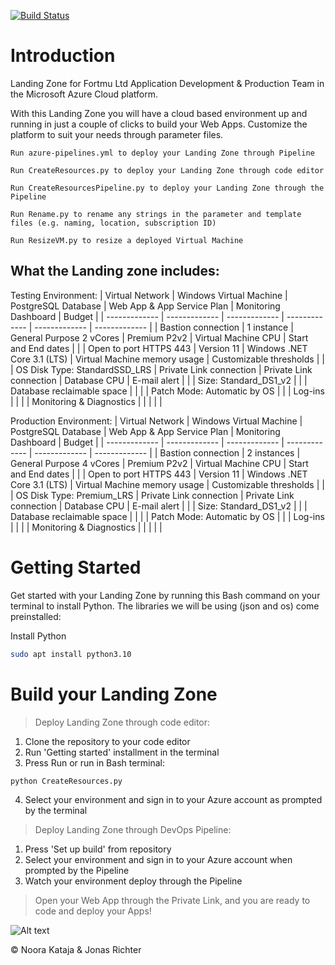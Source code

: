 [![Build Status](https://dev.azure.com/AcademyAzure2022/Fortmu%20Ltd%20-%20Group%203/_apis/build/status/FortmuDemo?branchName=master)](https://dev.azure.com/AcademyAzure2022/Fortmu%20Ltd%20-%20Group%203/_build/latest?definitionId=142&branchName=master)

# Introduction 
Landing Zone for Fortmu Ltd Application Development & Production Team in the Microsoft Azure Cloud platform.

With this Landing Zone you will have a cloud based environment up and running in just a couple of clicks to build your Web Apps. Customize the platform to suit your needs through parameter files.
```
Run azure-pipelines.yml to deploy your Landing Zone through Pipeline

Run CreateResources.py to deploy your Landing Zone through code editor

Run CreateResourcesPipeline.py to deploy your Landing Zone through the Pipeline

Run Rename.py to rename any strings in the parameter and template files (e.g. naming, location, subscription ID)

Run ResizeVM.py to resize a deployed Virtual Machine 
```


## What the Landing zone includes:
Testing Environment:
| Virtual Network | Windows Virtual Machine | PostgreSQL Database  | Web App & App Service Plan | Monitoring Dashboard | Budget |
| ------------- | ------------- | ------------- | ------------- | ------------- | ------------- |
| Bastion connection  | 1 instance  | General Purpose 2 vCores  | Premium P2v2 | Virtual Machine CPU | Start and End dates |
|  | Open to port HTTPS 443 | Version 11  | Windows .NET Core 3.1 (LTS) | Virtual Machine memory usage | Customizable thresholds |
|  | OS Disk Type: StandardSSD_LRS | Private Link connection   | Private Link connection | Database CPU | E-mail alert |
|  | Size: Standard_DS1_v2  |  |  | Database reclaimable space |  |
|  | Patch Mode: Automatic by OS |  |  | Log-ins |  |
|  | Monitoring & Diagnostics |  |  |  |  |

Production Environment:
| Virtual Network | Windows Virtual Machine | PostgreSQL Database  | Web App & App Service Plan | Monitoring Dashboard | Budget |
| ------------- | ------------- | ------------- | ------------- | ------------- | ------------- |
| Bastion connection  | 2 instances  | General Purpose 4 vCores  | Premium P2v2 | Virtual Machine CPU | Start and End dates |
|  | Open to port HTTPS 443 | Version 11  | Windows .NET Core 3.1 (LTS) | Virtual Machine memory usage | Customizable thresholds |
|  | OS Disk Type: Premium_LRS | Private Link connection   | Private Link connection | Database CPU | E-mail alert |
|  | Size: Standard_DS1_v2  |  |  | Database reclaimable space |  |
|  | Patch Mode: Automatic by OS |  |  | Log-ins |  |
|  | Monitoring & Diagnostics |  |  |  |  |

# Getting Started
Get started with your Landing Zone by running this Bash command on your terminal to install Python. 
The libraries we will be using (json and os) come preinstalled:
	
Install Python
```bash
sudo apt install python3.10
```

# Build your Landing Zone
> Deploy Landing Zone through code editor:
1.	Clone the repository to your code editor
2.	Run 'Getting started' installment in the terminal
3.	Press Run or run in Bash terminal:
```bash
python CreateResources.py
```
4.	Select your environment and sign in to your Azure account as prompted by the terminal

> Deploy Landing Zone through DevOps Pipeline:
1.	Press 'Set up build' from repository
2.	Select your environment and sign in to your Azure account when prompted by the Pipeline
3.	Watch your environment deploy through the Pipeline

> Open your Web App through the Private Link, and you are ready to code and deploy your Apps!

![Alt text](/README.md_photo/WebApp.PNG "Web App")

&copy; Noora Kataja & Jonas Richter
